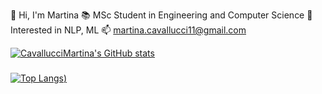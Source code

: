 :wave: Hi, I'm Martina
:books: MSc Student in Engineering and Computer Science
:purple_heart: Interested in NLP, ML
:mailbox: martina.cavallucci11@gmail.com

[![CavallucciMartina's GitHub stats](https://github-readme-stats.vercel.app/api?username=CavallucciMartina&count_private=true&theme=radical)](https://github.com/anuraghazra/github-readme-stats)
### 
[![Top Langs](https://github-readme-stats.vercel.app/api/top-langs/?username=CavallucciMartina&theme=radical))](https://github.com/anuraghazra/github-readme-stats)

